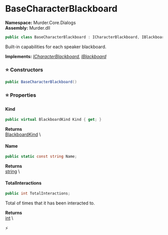 # BaseCharacterBlackboard

**Namespace:** Murder.Core.Dialogs \
**Assembly:** Murder.dll

```csharp
public class BaseCharacterBlackboard : ICharacterBlackboard, IBlackboard
```

Built-in capabilities for each speaker blackboard.

**Implements:** _[ICharacterBlackboard](../../../Murder/Core/Dialogs/ICharacterBlackboard.html), [IBlackboard](../../../Murder/Core/Dialogs/IBlackboard.html)_

### ⭐ Constructors
```csharp
public BaseCharacterBlackboard()
```

### ⭐ Properties
#### Kind
```csharp
public virtual BlackboardKind Kind { get; }
```

**Returns** \
[BlackboardKind](../../../Murder/Core/Dialogs/BlackboardKind.html) \
#### Name
```csharp
public static const string Name;
```

**Returns** \
[string](https://learn.microsoft.com/en-us/dotnet/api/System.String?view=net-7.0) \
#### TotalInteractions
```csharp
public int TotalInteractions;
```

Total of times that it has been interacted to.

**Returns** \
[int](https://learn.microsoft.com/en-us/dotnet/api/System.Int32?view=net-7.0) \


⚡